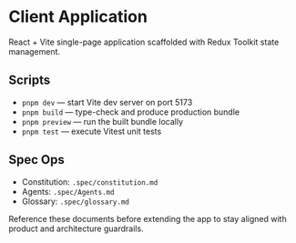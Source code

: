 # Client Application

React + Vite single-page application scaffolded with Redux Toolkit state management.

## Scripts
- `pnpm dev` — start Vite dev server on port 5173
- `pnpm build` — type-check and produce production bundle
- `pnpm preview` — run the built bundle locally
- `pnpm test` — execute Vitest unit tests

## Spec Ops
- Constitution: `.spec/constitution.md`
- Agents: `.spec/Agents.md`
- Glossary: `.spec/glossary.md`

Reference these documents before extending the app to stay aligned with product and architecture guardrails.
